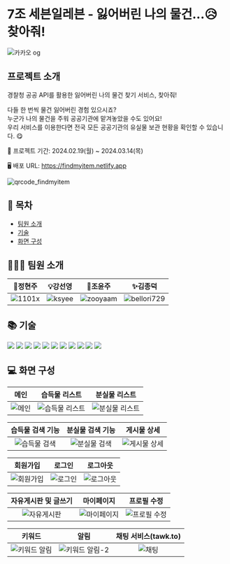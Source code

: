 # 7조 세븐일레븐 - 잃어버린 나의 물건...😥 찾아줘!

![카카오 og](https://github.com/FRONTENDSCHOOL8/find-it/assets/145115283/e8197cc7-8c65-4c14-a9ca-dce757797858)

## 프로젝트 소개

경찰청 공공 API를 활용한 잃어버린 나의 물건 찾기 서비스, 찾아줘!<br />

다들 한 번씩 물건 잃어버린 경험 있으시죠?<br />
누군가 나의 물건을 주워 공공기관에 맡겨놓았을 수도 있어요!<br />
우리 서비스를 이용한다면 전국 모든 공공기관의 유실물 보관 현황을 확인할 수 있습니다. 😋

📅 프로젝트 기간: 2024.02.19(월) ~ 2024.03.14(목)

🖥 배포 URL: https://findmyitem.netlify.app

![qrcode_findmyitem](https://github.com/bellori729/bellori729/assets/145115283/2a9633ab-e7b2-4755-b318-3169ca184271)

## 📄 목차

- [팀원 소개](#팀원-소개)
- [기술](#기술)
- [화면 구성](#화면-구성)

## 👨🏻‍💻 팀원 소개

|                            🎨정현주                             |                              💡강선영                               |                             🎈조윤주                              |                               ✨김종덕                               |
| :-------------------------------------------------------------: | :-----------------------------------------------------------------: | :---------------------------------------------------------------: | :------------------------------------------------------------------: |
| ![1101x](https://avatars.githubusercontent.com/u/121869052?v=4) | ![ksyee](https://avatars.githubusercontent.com/u/41662707?s=64&v=4) | ![zooyaam](https://avatars.githubusercontent.com/u/125597330?v=4) | ![bellori729](https://avatars.githubusercontent.com/u/145115283?v=4) |

## 📚 기술

<img src="https://img.shields.io/badge/TypeScript-3178C6?style=flat-square&logo=typescript&logoColor=white"/> <img src="https://img.shields.io/badge/TailwindCSS-06B6D4?style=flat-square&logo=tailwindcss&logoColor=white"/> <img src="https://img.shields.io/badge/React-61DAFB?style=flat-square&logo=React&logoColor=white"/> <img src="https://img.shields.io/badge/ReactRouter-CA4245?style=flat-square&logo=reactrouter&logoColor=white"/> <img src="https://img.shields.io/badge/Zustand-693636?style=flat-square&logoColor=white"/> <img src="https://img.shields.io/badge/ReactQeury-5A29E4?style=flat-square&logo=reactquery&logoColor=white"/> <img src="https://img.shields.io/badge/PocketBase-B8DBE4?style=flat-square&logo=pocketbase&logoColor=white"/> <img src="https://img.shields.io/badge/pnpm-F69220?style=flat-square&logo=pnpm&logoColor=white"/> <img src="https://img.shields.io/badge/Vite-646CFF?style=flat-square&logo=vite&logoColor=white"/> <img src="https://img.shields.io/badge/ESLint-4B32C3?style=flat-square&logo=eslint&logoColor=white"/> <img src="https://img.shields.io/badge/Prettier-F7B93E?style=flat-square&logo=prettier&logoColor=white"/>

## 💻 화면 구성

|                                                  메인                                                   |                                                  습득물 리스트                                                   |                                                  분실물 리스트                                                   |
| :-----------------------------------------------------------------------------------------------------: | :--------------------------------------------------------------------------------------------------------------: | :--------------------------------------------------------------------------------------------------------------: |
| ![메인](https://github.com/bellori729/bellori729/assets/145115283/8ad0bfcd-0024-46c3-9119-f56f4a6d01e8) | ![습득물 리스트](https://github.com/bellori729/bellori729/assets/145115283/a1b35381-b940-4ed3-9105-c6f5028f5ff4) | ![분실물 리스트](https://github.com/bellori729/bellori729/assets/145115283/848ef718-7a0e-43ac-ae08-ce1f8018b482) |

|                                                습득물 검색 기능                                                |                                                분실물 검색 기능                                                |                                                  게시물 상세                                                   |
| :------------------------------------------------------------------------------------------------------------: | :------------------------------------------------------------------------------------------------------------: | :------------------------------------------------------------------------------------------------------------: |
| ![습득물 검색](https://github.com/bellori729/bellori729/assets/145115283/47115ca3-3802-4c7e-8760-be1ddfe2c2f5) | ![분실물 검색](https://github.com/bellori729/bellori729/assets/145115283/5508742b-adf0-427f-9492-c3ecda0554a6) | ![게시물 상세](https://github.com/bellori729/bellori729/assets/145115283/02b6db45-0841-4cb1-ac8f-fa79667aeb30) |

|                                                  회원가입                                                   |                                                  로그인                                                   |                                                  로그아웃                                                   |
| :---------------------------------------------------------------------------------------------------------: | :-------------------------------------------------------------------------------------------------------: | :---------------------------------------------------------------------------------------------------------: |
| ![회원가입](https://github.com/bellori729/bellori729/assets/145115283/df52de49-fb71-467d-87db-f379eaa4569d) | ![로그인](https://github.com/bellori729/bellori729/assets/145115283/fd0915f3-3857-4193-b03f-42d0e846ef3e) | ![로그아웃](https://github.com/bellori729/bellori729/assets/145115283/62de95d3-bccf-476a-9fe1-f53ec3e4eef9) |

|                                             자유게시판 및 글쓰기                                              |                                                  마이페이지                                                   |                                                  프로필 수정                                                   |
| :-----------------------------------------------------------------------------------------------------------: | :-----------------------------------------------------------------------------------------------------------: | :------------------------------------------------------------------------------------------------------------: |
| ![자유게시판](https://github.com/bellori729/bellori729/assets/145115283/13e37c28-eb53-4677-9628-a76012b00372) | ![마이페이지](https://github.com/bellori729/bellori729/assets/145115283/ba25f85f-66ce-4bcc-902c-0f1cae735cfc) | ![프로필 수정](https://github.com/bellori729/bellori729/assets/145115283/dac32c30-f4af-4fde-bcae-960589847e2e) |

|                                                     키워드                                                     |                                                       알림                                                       |                                          채팅 서비스(tawk.to)                                           |
| :------------------------------------------------------------------------------------------------------------: | :--------------------------------------------------------------------------------------------------------------: | :-----------------------------------------------------------------------------------------------------: |
| ![키워드 알림](https://github.com/bellori729/bellori729/assets/145115283/85a51d49-e78b-4618-8ab7-3599c972bd2c) | ![키워드 알림-2](https://github.com/bellori729/bellori729/assets/145115283/f5e77c11-2725-4059-89a8-7aa9d8b1e593) | ![채팅](https://github.com/bellori729/bellori729/assets/145115283/b8d0fecf-4034-47d7-bcc4-7053387c0a7f) |
